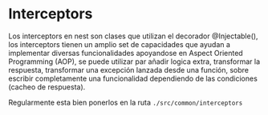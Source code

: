 # Interceptors
Los interceptors en nest son clases que utilizan el decorador @Injectable(), los interceptors tienen un amplio set de capacidades que ayudan a implementar diversas funcionalidades apoyandose en Aspect Oriented Programming (AOP), se puede utilizar par añadir logica extra, transformar la respuesta, transformar una excepción lanzada desde una función, sobre escribir completamente una funcionalidad dependiendo de las condiciones (cacheo de respuesta).

Regularmente esta bien ponerlos en la ruta `./src/common/interceptors`